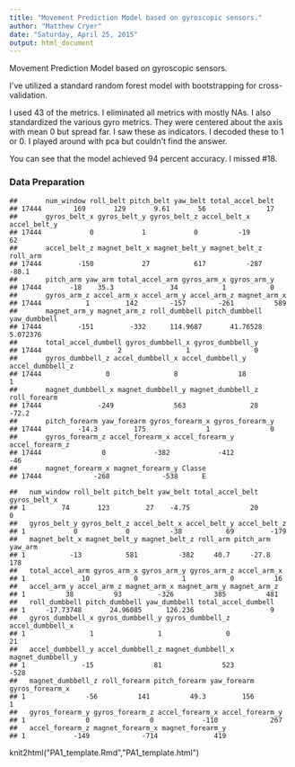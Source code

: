 ```yaml
---
title: "Movement Prediction Model based on gyroscopic sensors."
author: "Matthew Cryer"
date: "Saturday, April 25, 2015"
output: html_document
---
```


Movement Prediction Model based on gyroscopic sensors.

I've utilized a standard random forest model with bootstrapping for cross-validation.

I used 43 of the metrics.  I eliminated all metrics with mostly NAs.  I also standardized the various gyro metrics.
They were centered about the axis with mean 0 but spread far.  I saw these as indicators.  I decoded these to 1 or 0.
I played around with pca but couldn't find the answer.

You can see that the model achieved 94 percent accuracy. I missed #18.  


### Data Preparation


```
##       num_window roll_belt pitch_belt yaw_belt total_accel_belt
## 17444        169       129       9.61       56               17
##       gyros_belt_x gyros_belt_y gyros_belt_z accel_belt_x accel_belt_y
## 17444            0            1            0          -19           62
##       accel_belt_z magnet_belt_x magnet_belt_y magnet_belt_z roll_arm
## 17444         -150            27           617          -287    -80.1
##       pitch_arm yaw_arm total_accel_arm gyros_arm_x gyros_arm_y
## 17444       -18    35.3              34           1           0
##       gyros_arm_z accel_arm_x accel_arm_y accel_arm_z magnet_arm_x
## 17444           1         142        -157        -261          589
##       magnet_arm_y magnet_arm_z roll_dumbbell pitch_dumbbell yaw_dumbbell
## 17444         -151         -332      114.9687       41.76528     5.072376
##       total_accel_dumbell gyros_dumbbell_x gyros_dumbbell_y
## 17444                   2                1                0
##       gyros_dumbbell_z accel_dumbbell_x accel_dumbbell_y accel_dumbbell_z
## 17444                0                8               18                1
##       magnet_dumbbell_x magnet_dumbbell_y magnet_dumbbell_z roll_forearm
## 17444              -249               563                28        -72.2
##       pitch_forearm yaw_forearm gyros_forearm_x gyros_forearm_y
## 17444         -14.3         175               1               0
##       gyros_forearm_z accel_forearm_x accel_forearm_y accel_forearm_z
## 17444               0            -382            -412             -46
##       magnet_forearm_x magnet_forearm_y Classe
## 17444             -268             -538      E
```

```
##   num_window roll_belt pitch_belt yaw_belt total_accel_belt gyros_belt_x
## 1         74       123         27    -4.75               20            0
##   gyros_belt_y gyros_belt_z accel_belt_x accel_belt_y accel_belt_z
## 1            0            0          -38           69         -179
##   magnet_belt_x magnet_belt_y magnet_belt_z roll_arm pitch_arm yaw_arm
## 1           -13           581          -382     40.7     -27.8     178
##   total_accel_arm gyros_arm_x gyros_arm_y gyros_arm_z accel_arm_x
## 1              10           0           1           0          16
##   accel_arm_y accel_arm_z magnet_arm_x magnet_arm_y magnet_arm_z
## 1          38          93         -326          385          481
##   roll_dumbbell pitch_dumbbell yaw_dumbbell total_accel_dumbell
## 1     -17.73748       24.96085      126.236                   9
##   gyros_dumbbell_x gyros_dumbbell_y gyros_dumbbell_z accel_dumbbell_x
## 1                1                1                0               21
##   accel_dumbbell_y accel_dumbbell_z magnet_dumbbell_x magnet_dumbbell_y
## 1              -15               81               523              -528
##   magnet_dumbbell_z roll_forearm pitch_forearm yaw_forearm gyros_forearm_x
## 1               -56          141          49.3         156               1
##   gyros_forearm_y gyros_forearm_z accel_forearm_x accel_forearm_y
## 1               0               0            -110             267
##   accel_forearm_z magnet_forearm_x magnet_forearm_y
## 1            -149             -714              419
```
knit2html("PA1_template.Rmd","PA1_template.html")


